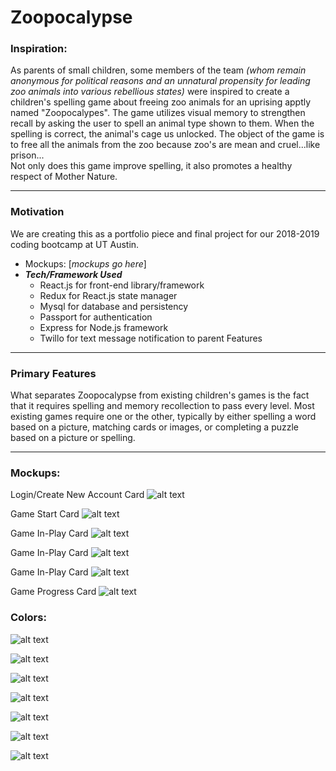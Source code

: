 # Zoopocalypse
### Inspiration:
As parents of small children, some members of the team *(whom remain anonymous for political reasons and an unnatural propensity for leading zoo animals into various rebellious states)* were inspired to create a children's spelling game about freeing zoo animals for an uprising apptly named "Zoopocalypes". The game utilizes visual memory to strengthen recall by asking the user to spell an animal type shown to them. When the spelling is correct, the animal's cage us unlocked. The object of the game is to free all the animals from the zoo because zoo's are mean and cruel...like prison... <br>
Not only does this game improve spelling, it also promotes a healthy respect of Mother Nature.
<hr>

### Motivation
We are creating this as a portfolio piece and final project for our 2018-2019 coding bootcamp at UT Austin.

 - Mockups: [*mockups go here*]
 - ***Tech/Framework Used***
    - React.js for front-end library/framework
    - Redux for React.js state manager
    - Mysql for database and persistency
    - Passport for authentication
    - Express for Node.js framework
    - Twillo for text message notification to parent
Features
<hr>

### Primary Features 
What separates Zoopocalypse from existing children's games is the fact that it requires spelling and memory recollection to pass every level. Most existing games require one or the other, typically by either spelling a word based on a picture, matching cards or images, or completing a puzzle based on a picture or spelling.
<hr>

### Mockups:

Login/Create New Account Card
![alt text](./images_mockup/zpLoginCard.png "Login Page Mockup")

Game Start Card
![alt text](./images_mockup/zpPlayStartCard1.png "Game Start-Play Page Mockup-1")

Game In-Play Card
![alt text](./images_mockup/zpPlayStartCard2.png "Game In-Play Page Mockup-1")

Game In-Play Card
![alt text](./images_mockup/zpPlayStartCard3.png "Game In-Play Page Mockup-2")

Game In-Play Card
![alt text](./images_mockup/zpPlayWinCard.png "Game Play-WIn Page Mockup")

Game Progress Card
![alt text](./images_mockup/zpPlayProgressCard.png "Game Progress Page Mockup")

### Colors:

![alt text](./images_mockup/colors/blue.png "Blue Image")

![alt text](./images_mockup/colors/green.png "Green Image")

![alt text](./images_mockup/colors/lightBlue.png "Light Blue Image")

![alt text](./images_mockup/colors/magenta.png "Magenta Image")

![alt text](./images_mockup/colors/purple.png "Purple Image")

![alt text](./images_mockup/colors/red.png "Red Image")

![alt text](./images_mockup/colors/yellow.png "Yellow Image")